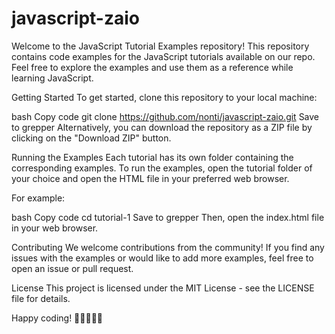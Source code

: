 # javascript-zaio
Welcome to the JavaScript Tutorial Examples repository! This repository contains code examples for the JavaScript tutorials available on our repo. Feel free to explore the examples and use them as a reference while learning JavaScript.

Getting Started
To get started, clone this repository to your local machine:

bash
Copy code
git clone https://github.com/nonti/javascript-zaio.git
Save to grepper
Alternatively, you can download the repository as a ZIP file by clicking on the "Download ZIP" button.

Running the Examples
Each tutorial has its own folder containing the corresponding examples. To run the examples, open the tutorial folder of your choice and open the HTML file in your preferred web browser.

For example:

bash
Copy code
cd tutorial-1
Save to grepper
Then, open the index.html file in your web browser.

Contributing
We welcome contributions from the community! If you find any issues with the examples or would like to add more examples, feel free to open an issue or pull request.

License
This project is licensed under the MIT License - see the LICENSE file for details.

Happy coding! 🚀👨‍💻👩‍💻





